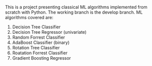This is a project presenting classical ML algorithms implemented from scratch with Python. The working branch is the develop branch. ML algorithms covered are:
1. Decision Tree Classifier
2. Decision Tree Regressor (univariate)
3. Random Forrest Classifier
4. AdaBoost Classifier (binary)
5. Rotation Tree Classifier
6. Roatation Forrest Classifier
7. Gradient Boosting Regressor
